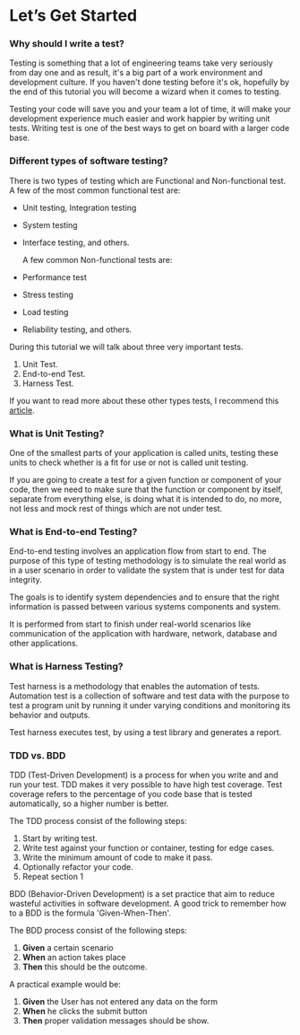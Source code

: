 # **Let’s Get Started**

### Why should I write a test?

Testing is something that a lot of engineering teams take very seriously from day one and as result, it's a big part of a work environment and development culture. If you haven't done testing before it's ok, hopefully by the end of this tutorial you will become a wizard when it comes to testing.

Testing your code will save you and your team a lot of time, it will make your development experience much easier and work happier by writing unit tests.  Writing test is one of the best ways to get on board with a larger code base.

### Different types of software testing?

There is two types of testing which are Functional and Non-functional test. A few of the most common functional test are:

* Unit testing, Integration testing
* System testing
* Interface testing, and others.

  A few common Non-functional tests are:

* Performance test

* Stress testing

* Load testing

* Reliability testing, and others.

During this tutorial we will talk about three very important tests.

1. Unit Test.
2. End-to-end Test.
3. Harness Test.

If you want to read more about these other  types tests, I recommend this [article](https://www.softwaretestinghelp.com/types-of-software-testing/).

### What is Unit Testing?

One of the smallest parts of your application is called units, testing these units to check whether is a fit for use or not is called unit testing.

If you are going to create a test  for a given function or component of your code, then we need to make sure that the function or component by itself, separate from everything else, is doing what it is intended to do, no more, not less and mock rest of things which are not under test.

### What is End-to-end Testing?

End-to-end testing involves an application flow from start to end. The purpose of this type of testing methodology is to simulate the real world as in a user scenario in order to validate the system that is under test for data integrity.

The goals is to identify system dependencies and to ensure that the right information is passed between various systems components and system.

It is performed from start to finish under real-world scenarios like communication of the application with hardware, network, database and other applications.

### What is Harness Testing?

Test harness is a methodology that enables the automation of tests. Automation test is a collection of software and test data with the purpose  to test a program unit by running it under varying conditions and monitoring its behavior and outputs.

Test harness executes test, by using a test library and generates a report.

### TDD vs. BDD

TDD \(Test-Driven Development\) is a process for when you write and and run your test. TDD makes it very  possible to have high test coverage. Test coverage refers to the percentage of you code base that is tested automatically, so a higher number is better. 

The TDD process consist of the following steps:

1. Start by writing test.
2. Write test against your function or container, testing for edge cases.
3. Write the minimum amount of code to make it pass. 
4. Optionally refactor your code.
5. Repeat section 1

BDD \(Behavior-Driven Development\) is a set practice that aim to reduce  wasteful activities in software development. A good trick to remember how to a BDD is the formula 'Given-When-Then'.

The BDD process consist of the following steps:

1. **Given** a certain scenario
2. **When** an action takes place
3. **Then** this should be the outcome.

A practical example would be:

1. **Given** the User has not entered any data on the form
2. **When** he clicks the submit button
3. **Then** proper validation messages should be show.







